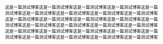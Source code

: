 这是一篇测试博客这是一篇测试博客这是一篇测试博客这是一篇测试博客这是一篇测试博客这是一篇测试博客这是一篇测试博客这是一篇测试博客这是一篇测试博客这是一篇测试博客这是一篇测试博客这是一篇测试博客这是一篇测试博客这是一篇测试博客这是一篇测试博客这是一篇测试博客这是一篇测试博客这是一篇测试博客这是一篇测试博客这是一篇测试博客这是一篇测试博客这是一篇测试博客这是一篇测试博客这是一篇测试博客这是一篇测试博客这是一篇测试博客这是一篇测试博客